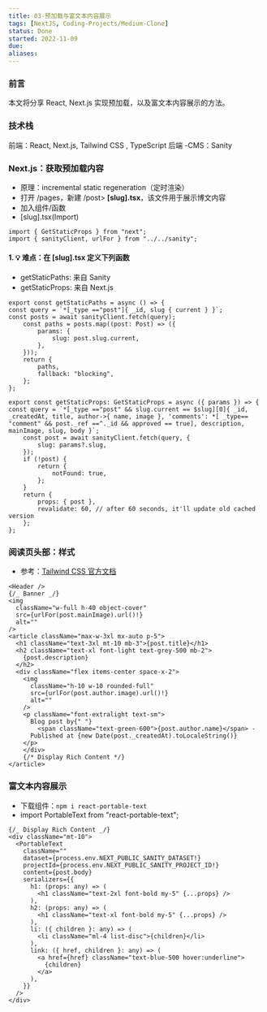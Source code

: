 ```yaml
---
title: 03-预加载与富文本内容展示
tags: [NextJS, Coding-Projects/Medium-Clone]
status: Done
started: 2022-11-09
due: 
aliases: 
---
```

### 前言
本文将分享 React, Next.js 实现预加载，以及富文本内容展示的方法。
### 技术栈
前端：React, Next.js, Tailwind CSS , TypeScript
后端 -CMS：Sanity
### Next.js：获取预加载内容
- 原理：incremental static regeneration（定时渲染）
- 打开 /pages，新建 /post> **[slug].tsx**，该文件用于展示博文内容
- 加入组件/函数
- [slug].tsx(Import)

```tsx TI:"[slug].tsx"
import { GetStaticProps } from "next";
import { sanityClient, urlFor } from "../../sanity";
```

#### 1. 💡 难点：在 [slug].tsx 定义下列函数
- getStaticPaths: 来自 Sanity
- getStaticProps: 来自 Next.js
```tsx
export const getStaticPaths = async () => {
const query = `*[_type =="post"]{ _id, slug { current } }`;
const posts = await sanityClient.fetch(query);
    const paths = posts.map((post: Post) => ({
    	params: {
    		slug: post.slug.current,
    	},
    }));
    return {
    	paths,
    	fallback: "blocking",
    };
};
```
```tsx
export const getStaticProps: GetStaticProps = async ({ params }) => {
const query = `*[_type =="post" && slug.current == $slug][0]{ _id, _createdAt, title, author->{ name, image }, 'comments': *[ _type== "comment" && post._ref ==^._id && approved == true], description, mainImage, slug, body }`;
    const post = await sanityClient.fetch(query, {
    	slug: params?.slug,
    });
    if (!post) {
    	return {
    		notFound: true,
    	};
    }
    return {
    	props: { post },
    	revalidate: 60, // after 60 seconds, it'll update old cached version
    };
};
```
### 阅读页头部：样式
- 参考：[Tailwind CSS 官方文档](https://tailwindcss.com/docs/guides/create-react-app)
```tsx
<Header />
{/_ Banner _/}
<img
  className="w-full h-40 object-cover"
  src={urlFor(post.mainImage).url()!}
  alt=""
/>
<article className="max-w-3xl mx-auto p-5">
  <h1 className="text-3xl mt-10 mb-3">{post.title}</h1>
  <h2 className="text-xl font-light text-grey-500 mb-2">
  	{post.description}
  </h2>
  <div className="flex items-center space-x-2">
    <img
      className="h-10 w-10 rounded-full"
      src={urlFor(post.author.image).url()!}
      alt=""
    />
    <p className="font-extralight text-sm">
      Blog post by{" "}
    	<span className="text-green-600">{post.author.name}</span> -
      Published at {new Date(post._createdAt).toLocaleString()}
  	</p>
	</div>
    {/* Display Rich Content */}
</article>
```
### 富文本内容展示
- 下载组件：`npm i react-portable-text`
- import PortableText from "react-portable-text";
```tsx
{/_ Display Rich Content _/}
<div className="mt-10">
  <PortableText
    className=""
    dataset={process.env.NEXT_PUBLIC_SANITY_DATASET!}
    projectId={process.env.NEXT_PUBLIC_SANITY_PROJECT_ID!}
    content={post.body}
    serializers={{
      h1: (props: any) => (
        <h1 className="text-2xl font-bold my-5" {...props} />
      ),
      h2: (props: any) => (
        <h1 className="text-xl font-bold my-5" {...props} />
      ),
      li: ({ children }: any) => (
        <li className="ml-4 list-disc">{children}</li>
      ),
      link: ({ href, children }: any) => (
        <a href={href} className="text-blue-500 hover:underline">
          {children}
        </a>
      ),
    }}
  />
</div>
```

